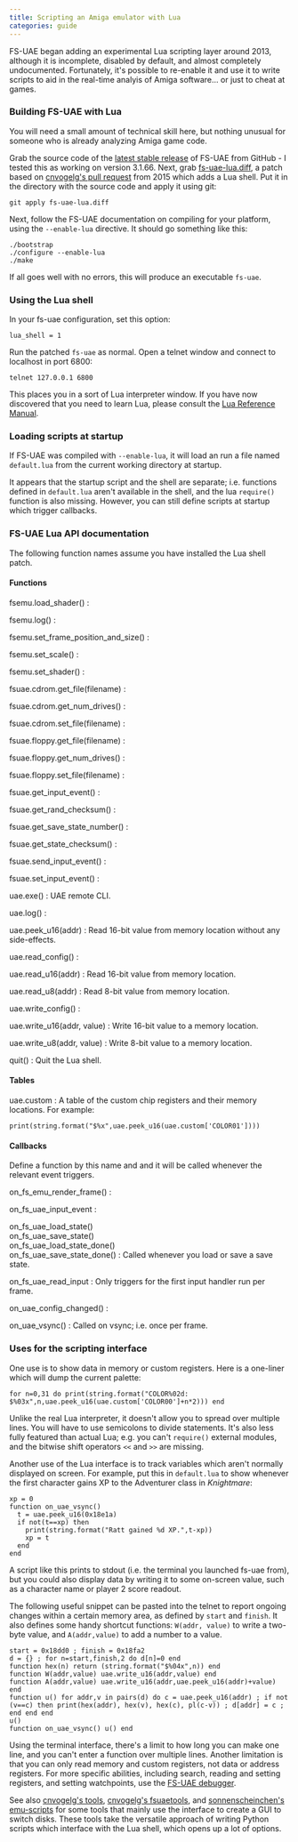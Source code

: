 ```yaml
---
title: Scripting an Amiga emulator with Lua
categories: guide
---
```


FS-UAE began adding an experimental Lua scripting layer around 2013, although it
is incomplete, disabled by default, and almost completely undocumented.
Fortunately, it's possible to re-enable it and use it to write scripts to aid in
the real-time analyis of Amiga software... or just to cheat at games.

### Building FS-UAE with Lua

You will need a small amount of technical skill here, but nothing unusual for
someone who is already analyzing Amiga game code.

Grab the source code of the
[latest stable release](https://github.com/FrodeSolheim/fs-uae/releases)
of FS-UAE from GitHub - I tested this as working on version 3.1.66. Next, grab
[fs-uae-lua.diff](https://github.com/tetracorp/tetracorp.github.io/blob/main/tools/fs-uae-lua.diff),
a patch based on
[cnvogelg's pull request](https://github.com/FrodeSolheim/fs-uae/pull/60) from
2015 which adds a Lua shell. Put it in the directory with the source code and
apply it using git:

    git apply fs-uae-lua.diff

Next, follow the FS-UAE documentation on compiling for your platform, using the
`--enable-lua` directive. It should go something like this:

    ./bootstrap
    ./configure --enable-lua
    ./make

If all goes well with no errors, this will produce an executable `fs-uae`.

### Using the Lua shell

In your fs-uae configuration, set this option:

    lua_shell = 1

Run the patched `fs-uae` as normal. Open a telnet window and connect to
localhost in port 6800:

    telnet 127.0.0.1 6800

This places you in a sort of Lua interpreter window.
If you have now discovered that you need to learn Lua, please consult the
[Lua Reference Manual](https://www.lua.org/manual/5.4/).

### Loading scripts at startup

If FS-UAE was compiled with `--enable-lua`, it will load an run a file named
`default.lua` from the current working directory at startup.

It appears that the startup script and the shell are separate; i.e. functions
defined in `default.lua` aren't available in the shell, and the lua `require()`
function is also missing. However, you can still define scripts at startup which
trigger callbacks.

### FS-UAE Lua API documentation

The following function names assume you have installed the Lua shell patch.

#### Functions

fsemu.load_shader()
: 

fsemu.log()
: 

fsemu.set_frame_position_and_size()
: 

fsemu.set_scale()
: 

fsemu.set_shader()
: 

fsuae.cdrom.get_file(filename)
: 

fsuae.cdrom.get_num_drives()
: 

fsuae.cdrom.set_file(filename)
: 

fsuae.floppy.get_file(filename)
: 

fsuae.floppy.get_num_drives()
: 

fsuae.floppy.set_file(filename)
: 

fsuae.get_input_event()
: 

fsuae.get_rand_checksum()
: 

fsuae.get_save_state_number()
: 

fsuae.get_state_checksum()
: 

fsuae.send_input_event()
: 

fsuae.set_input_event()
: 

uae.exe()
: UAE remote CLI.

uae.log()
: 

uae.peek_u16(addr)
: Read 16-bit value from memory location without any side-effects.

uae.read_config()
: 

uae.read_u16(addr)
: Read 16-bit value from memory location.

uae.read_u8(addr)
: Read 8-bit value from memory location.

uae.write_config()
: 

uae.write_u16(addr, value)
: Write 16-bit value to a memory location.

uae.write_u8(addr, value)
: Write 8-bit value to a memory location.

quit()
: Quit the Lua shell.

#### Tables

uae.custom
: A table of the custom chip registers and their memory locations. For example: 

    print(string.format("$%x",uae.peek_u16(uae.custom['COLOR01'])))

#### Callbacks

Define a function by this name and and it will be called whenever the relevant
event triggers.

on_fs_emu_render_frame()
: 

on_fs_uae_input_event
: 

on_fs_uae_load_state()<br>on_fs_uae_save_state()<br>on_fs_uae_load_state_done()<br>on_fs_uae_save_state_done()
: Called whenever you load or save a save state.

on_fs_uae_read_input
: Only triggers for the first input handler run per frame.

on_uae_config_changed()
: 

on_uae_vsync()
: Called on vsync; i.e. once per frame.

### Uses for the scripting interface

One use is to show data in memory or custom registers. Here is a one-liner which
will dump the current palette:

    for n=0,31 do print(string.format("COLOR%02d: $%03x",n,uae.peek_u16(uae.custom['COLOR00']+n*2))) end

Unlike the real Lua interpreter, it doesn't allow you to spread over multiple
lines. You will have to use semicolons to divide statements. It's also less
fully featured than actual Lua; e.g. you can't `require()` external modules, and
the bitwise shift operators `<<` and `>>` are missing.

Another use of the Lua interface is to track variables which aren't normally
displayed on screen. For example, put this in `default.lua` to show whenever the
first character gains XP to the Adventurer class in _Knightmare_:

    xp = 0
    function on_uae_vsync()
      t = uae.peek_u16(0x18e1a)
      if not(t==xp) then
        print(string.format("Ratt gained %d XP.",t-xp))
        xp = t
      end
    end

A script like this prints to stdout (i.e. the terminal you launched fs-uae
from), but you could also display data by writing it to some on-screen value,
such as a character name or player 2 score readout.

The following useful snippet can be pasted into the telnet to report ongoing
changes within a certain memory area, as defined by `start` and `finish`. It
also defines some handy shortcut functions: `W(addr, value)` to write a two-byte
value, and `A(addr,value)` to add a number to a value.

    start = 0x18dd0 ; finish = 0x18fa2
    d = {} ; for n=start,finish,2 do d[n]=0 end
    function hex(n) return (string.format("$%04x",n)) end
    function W(addr,value) uae.write_u16(addr,value) end
    function A(addr,value) uae.write_u16(addr,uae.peek_u16(addr)+value) end
    function u() for addr,v in pairs(d) do c = uae.peek_u16(addr) ; if not (v==c) then print(hex(addr), hex(v), hex(c), pl(c-v)) ; d[addr] = c ; end end end
    u()
    function on_uae_vsync() u() end

Using the terminal interface, there's a limit to how long you can make one line,
and you can't enter a function over multiple lines. Another limitation is that
you can only read memory and custom registers, not data or address registers.
For more specific abilities, including search, reading and setting registers,
and setting watchpoints, use the
[FS-UAE debugger](../guide/uae-debugger-intro.html).

See also
[cnvogelg's tools](https://github.com/cnvogelg/fs-uae/tree/lua/tools),
[cnvogelg's fsuaetools](https://github.com/cnvogelg/fs-uae-tools/tree/master/fsuaetools),
and [sonnenscheinchen's emu-scripts](https://github.com/sonnenscheinchen/emu-scripts)
for some tools that mainly use the interface to create a GUI to switch disks.
These tools take the versatile approach of writing Python scripts which
interface with the Lua shell, which opens up a lot of options.
